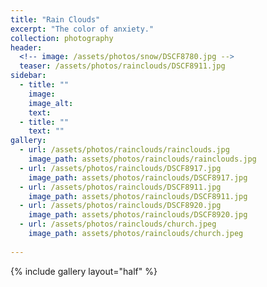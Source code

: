 ```yaml
---
title: "Rain Clouds"
excerpt: "The color of anxiety."
collection: photography
header:
  <!-- image: /assets/photos/snow/DSCF8780.jpg -->
  teaser: /assets/photos/rainclouds/DSCF8911.jpg
sidebar:
  - title: ""
    image: 
    image_alt: 
    text:
  - title: ""
    text: ""
gallery:
  - url: /assets/photos/rainclouds/rainclouds.jpg
    image_path: assets/photos/rainclouds/rainclouds.jpg
  - url: /assets/photos/rainclouds/DSCF8917.jpg
    image_path: assets/photos/rainclouds/DSCF8917.jpg
  - url: /assets/photos/rainclouds/DSCF8911.jpg
    image_path: assets/photos/rainclouds/DSCF8911.jpg
  - url: /assets/photos/rainclouds/DSCF8920.jpg
    image_path: assets/photos/rainclouds/DSCF8920.jpg
  - url: /assets/photos/rainclouds/church.jpeg
    image_path: assets/photos/rainclouds/church.jpeg
  
---
```



{% include gallery layout="half" %}
